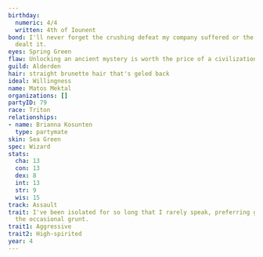 ```yaml
---
birthday:
  numeric: 4/4
  written: 4th of Iounent
bond: I'll never forget the crushing defeat my company suffered or the enemies who
  dealt it.
eyes: Spring Green
flaw: Unlocking an ancient mystery is worth the price of a civilization.
guild: Alderden
hair: straight brunette hair that's geled back
ideal: Willingness
name: Matos Mektal
organizations: []
partyID: 79
race: Triton
relationships:
- name: Brianna Kosunten
  type: partymate
skin: Sea Green
spec: Wizard
stats:
  cha: 13
  con: 13
  dex: 8
  int: 13
  str: 9
  wis: 15
track: Assault
trait: I've been isolated for so long that I rarely speak, preferring gestures and
  the occasional grunt.
trait1: Aggressive
trait2: High-spirited
year: 4
---
```

